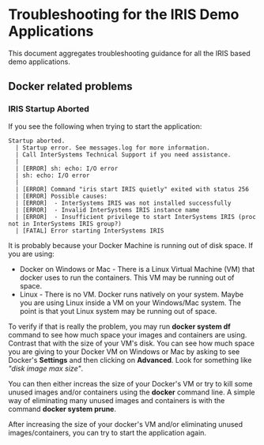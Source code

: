 # Troubleshooting for the IRIS Demo Applications

This document aggregates troubleshooting guidance for all the IRIS based demo applications.

## Docker related problems

### IRIS Startup Aborted

If you see the following when trying to start the application:

```
Startup aborted.
  | Startup error. See messages.log for more information.
  | Call InterSystems Technical Support if you need assistance.
  |
  | [ERROR] sh: echo: I/O error
  | sh: echo: I/O error
  |
  | [ERROR] Command "iris start IRIS quietly" exited with status 256
  | [ERROR] Possible causes:
  | [ERROR]  - InterSystems IRIS was not installed successfully
  | [ERROR]  - Invalid InterSystems IRIS instance name
  | [ERROR]  - Insufficient privilege to start InterSystems IRIS (proc not in InterSystems IRIS group?)
  | [FATAL] Error starting InterSystems IRIS
```

It is probably because your Docker Machine is running out of disk space. If you are using:
* Docker on Windows or Mac - There is a Linux Virtual Machine (VM) that docker uses to run the containers. This VM may be running out of space.
* Linux - There is no VM. Docker runs natively on your system. Maybe you are using Linux inside a VM on your Windows/Mac system. The point is that yout Linux system may be running out of space.

To verify if that is really the problem, you may run **docker system df** command to see how much space your images and containers are using. Contrast that with the size of your VM's disk. You can see how much space you are giving to your Docker VM on Windows or Mac by asking to see Docker's **Settings** and then clicking on **Advanced**. Look for something like *"disk image max size"*. 

You can then either increas the size of your Docker's VM or try to kill some unused images and/or containers using the **docker** command line. A simple way of eliminating many unused images and containers is with the command **docker system prune**.

After increasing the size of your docker's VM and/or eliminating unused images/containers, you can try to start the application again.